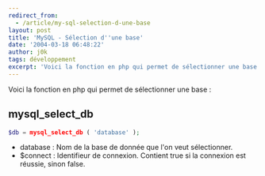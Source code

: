 ```yaml
---
redirect_from:
  - /article/my-sql-selection-d-une-base
layout: post
title: 'MySQL - Sélection d''une base'
date: '2004-03-18 06:48:22'
author: j0k
tags: développement
excerpt: 'Voici la fonction en php qui permet de sélectionner une base'
---
```


Voici la fonction en php qui permet de sélectionner une base :

## **mysql_select_db**

```php
$db = mysql_select_db ( 'database' );
```

 - database : Nom de la base de donnée que l'on veut sélectionner.
 - $connect : Identifieur de connexion. Contient true si la connexion est réussie, sinon false.
